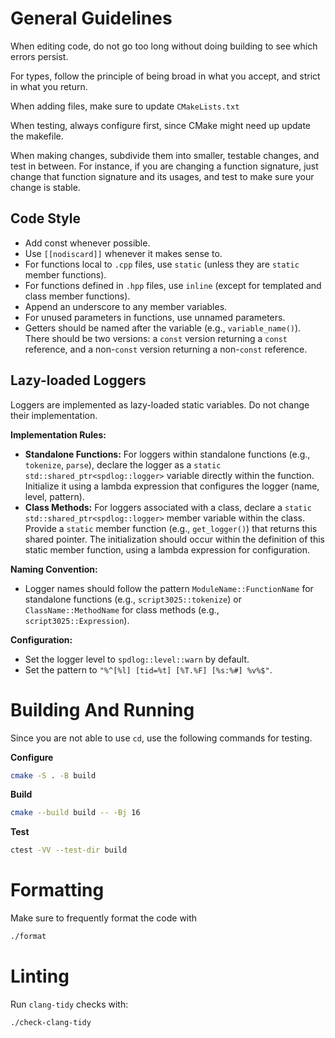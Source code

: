 # General Guidelines
When editing code, do not go too long without doing building to see which errors
persist.

For types, follow the principle of being broad in what you accept, and strict in
what you return.

When adding files, make sure to update `CMakeLists.txt`

When testing, always configure first, since CMake might need up update the
makefile.

When making changes, subdivide them into smaller, testable changes, and test in between.
For instance, if you are changing a function signature, just change that function signature and its
usages, and test to make sure your change is stable.

## Code Style
- Add const whenever possible.
- Use `[[nodiscard]]` whenever it makes sense to.
- For functions local to `.cpp` files, use `static` (unless they are `static` member functions).
- For functions defined in `.hpp` files, use `inline` (except for templated and class member functions).
- Append an underscore to any member variables.
- For unused parameters in functions, use unnamed parameters.
- Getters should be named after the variable (e.g., `variable_name()`). There should be two versions: a `const` version returning a `const` reference, and a non-`const` version returning a non-`const` reference.

## Lazy-loaded Loggers
Loggers are implemented as lazy-loaded static variables. Do not change their implementation.

**Implementation Rules:**
- **Standalone Functions:** For loggers within standalone functions (e.g., `tokenize`, `parse`), declare the logger as a `static std::shared_ptr<spdlog::logger>` variable directly within the function. Initialize it using a lambda expression that configures the logger (name, level, pattern).
- **Class Methods:** For loggers associated with a class, declare a `static std::shared_ptr<spdlog::logger>` member variable within the class. Provide a `static` member function (e.g., `get_logger()`) that returns this shared pointer. The initialization should occur within the definition of this static member function, using a lambda expression for configuration.

**Naming Convention:**
- Logger names should follow the pattern `ModuleName::FunctionName` for standalone functions (e.g., `script3025::tokenize`) or `ClassName::MethodName` for class methods (e.g., `script3025::Expression`).

**Configuration:**
- Set the logger level to `spdlog::level::warn` by default.
- Set the pattern to `"%^[%l] [tid=%t] [%T.%F] [%s:%#] %v%$"`.

# Building And Running
Since you are not able to use `cd`, use the following commands for testing.

**Configure**
```bash
cmake -S . -B build
```

**Build**
```bash
cmake --build build -- -Bj 16
```

**Test**
```bash
ctest -VV --test-dir build
```

# Formatting
Make sure to frequently format the code with 
```bash
./format
```

# Linting
Run `clang-tidy` checks with:
```bash
./check-clang-tidy
```

